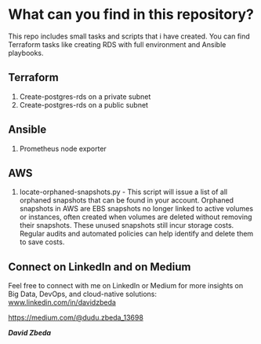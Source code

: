 # What can you find in this repository?
This repo includes small tasks and scripts that i have created. You can find Terraform tasks like creating  RDS with full environment  and Ansible playbooks.

## Terraform 
1. Create-postgres-rds on a private subnet 
2. Create-postgres-rds on a public subnet 

## Ansible 
1. Prometheus node exporter

## AWS
1. locate-orphaned-snapshots.py - This script will issue a list of all orphaned snapshots that can be found in your account. 
   Orphaned snapshots in AWS are EBS snapshots no longer linked to active volumes or instances, often created when volumes are deleted without removing their snapshots.
   These unused snapshots still incur storage costs. Regular audits and automated policies can help identify and delete them to save costs.

## Connect on LinkedIn and on Medium
Feel free to connect with me on LinkedIn or Medium for more insights on Big Data, DevOps, and cloud-native solutions:
www.linkedin.com/in/davidzbeda

https://medium.com/@dudu.zbeda_13698

***David Zbeda***
